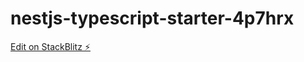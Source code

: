 # nestjs-typescript-starter-4p7hrx

[Edit on StackBlitz ⚡️](https://stackblitz.com/edit/nestjs-typescript-starter-4p7hrx)